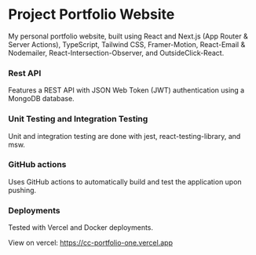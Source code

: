 # Project Portfolio Website
My personal portfolio website, built using React and Next.js (App Router & Server Actions), TypeScript, Tailwind CSS, Framer-Motion, React-Email & Nodemailer, React-Intersection-Observer, and OutsideClick-React.

### Rest API
Features a REST API with JSON Web Token (JWT) authentication using a MongoDB database.

### Unit Testing and Integration Testing
Unit and integration testing are done with jest, react-testing-library, and msw.

### GitHub actions
Uses GitHub actions to automatically build and test the application upon pushing.

### Deployments
Tested with Vercel and Docker deployments.

View on vercel: https://cc-portfolio-one.vercel.app
